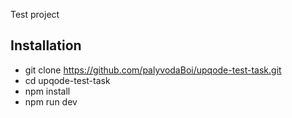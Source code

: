 Test project

## Installation

* git clone https://github.com/palyvodaBoi/upqode-test-task.git
* cd upqode-test-task
* npm install
* npm run dev
